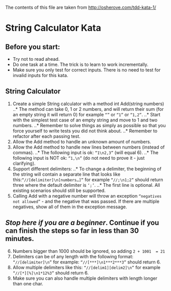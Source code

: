 The contents of this file are taken from http://osherove.com/tdd-kata-1/

# String Calculator Kata #

## Before you start: ## 
+ Try not to read ahead.
+ Do one task at a time. The trick is to learn to work incrementally.
+ Make sure you only test for correct inputs. There is no need to test for invalid inputs for this kata.

## String Calculator ##

1. Create a simple String calculator with a method int Add(string numbers)
..* The method can take 0, 1 or 2 numbers, and will return their sum (for an empty string it will return 0) for example `“”` or `“1”` or `“1,2”`.
..* Start with the simplest test case of an empty string and move to 1 and two numbers.
..* Remember to solve things as simply as possible so that you force yourself to write tests you did not think about.
..* Remember to refactor after each passing test.
2. Allow the Add method to handle an unknown amount of numbers.
3. Allow the Add method to handle new lines between numbers (instead of commas).
..* The following input is ok: `“1\n2,3”`  (will equal 6).
..* The following input is NOT ok: `“1,\n”` (do not need to prove it - just clarifying).
4. Support different delimiters:
..* To change a delimiter, the beginning of the string will contain a separate line that looks like this:`“//[delimiter]\n[numbers…]”` for example `“//;\n1;2”` should return three where the default delimiter is `‘;’`.
..* The first line is optional. All existing scenarios should still be supported.
5. Calling Add with a negative number will throw an exception `“negatives not allowed”` - and the negative that was passed. If there are multiple negatives, show all of them in the exception message.

## *Stop here if you are a beginner*. Continue if you can finish the steps so far in less than 30 minutes. ##
6. Numbers bigger than 1000 should be ignored, so adding `2 + 1001  = 21`
7. Delimiters can be of any length with the following format:  `“//[delimiter]\n”` for example: `“//[***]\n1***2***3”` should return 6.
8. Allow multiple delimiters like this:  `“//[delim1][delim2]\n”` for example `“//[*][%]\n1*12%3”` should return 6.
9. Make sure you can also handle multiple delimiters with length longer than one char.
 
